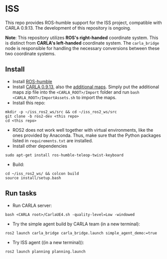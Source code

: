 # ISS
This repo provides ROS-humble support for the ISS project, compatible with CARLA 0.9.13. The development of this repository is ongoing.

**Note**: This repository utilizes **ROS's right-handed** coordinate system. This is distinct from **CARLA's left-handed** coordinate system. The ``carla_bridge`` node is responsible for handling the necessary conversions between these two coordinate systems.

## Install
- Install [ROS-humble](http://wiki.ros.org/humble/Installation/Ubuntu) 
- Install [CARLA 0.9.13](https://carla.readthedocs.io/en/0.9.13/start_quickstart/), also the [additional maps](https://carla-releases.s3.eu-west-3.amazonaws.com/Linux/AdditionalMaps_0.9.13.tar.gz). Simply put the additional maps zip file into the `<CARLA_ROOT>/Import` folder and run `bash <CARLA_ROOT>/ImportAssets.sh` to import the maps.
- Install this repo:
```
mkdir -p ~/iss_ros2_ws/src && cd ~/iss_ros2_ws/src
git clone -b ros2-dev <this repo>
cd <this repo>
```
- ROS2 does not work well together with virtual environments, like the ones provided by Anaconda. Thus, make sure that the Python packages listed in `requirements.txt` are installed.
- Install other dependencies
```
sudo apt-get install ros-humble-teleop-twist-keyboard
```
- Build:
```
cd ~/iss_ros2_ws/ && colcon build
source install/setup.bash
```

## Run tasks
- Run CARLA server:
```
bash <CARLA root>/CarlaUE4.sh -quality-level=Low -windowed
```
- Try the simple agent build by CARLA team (in a new terminal):
```
ros2 launch carla_bridge carla_bridge.launch simple_agent_demo:=true
``` 
- Try ISS agent ((in a new terminal)):
```
ros2 launch planning planning.launch
```
